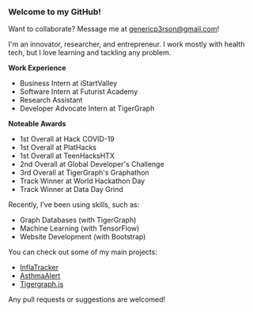 ### Welcome to my GitHub! 

Want to collaborate? Message me at genericp3rson@gmail.com!

I'm an innovator, researcher, and entrepreneur. I work mostly with health tech, but I love learning and tackling any problem.

__Work Experience__
* Business Intern at iStartValley
* Software Intern at Futurist Academy
* Research Assistant 
* Developer Advocate Intern at TigerGraph

__Noteable Awards__
* 1st Overall at Hack COVID-19
* 1st Overall at PlatHacks
* 1st Overall at TeenHacksHTX
* 2nd Overall at Global Developer's Challenge
* 3rd Overall at TigerGraph's Graphathon
* Track Winner at World Hackathon Day
* Track Winner at Data Day Grind

Recently, I've been using skills, such as:
- Graph Databases (with TigerGraph)
- Machine Learning (with TensorFlow)
- Website Development (with Bootstrap)

You can check out some of my main projects:
- [InflaTracker](https://github.com/GenericP3rson/InflaTracker)
- [AsthmaAlert](https://github.com/GenericP3rson/AsthmaAlert)
- [Tigergraph.js](https://github.com/GenericP3rson/Tigergraph.js)

Any pull requests or suggestions are welcomed!
